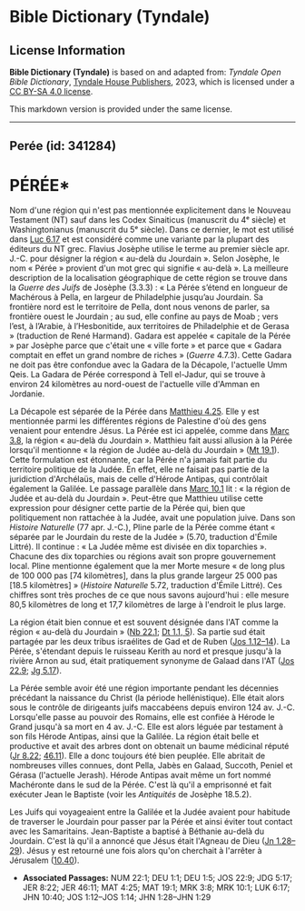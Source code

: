 # Bible Dictionary (Tyndale)

## License Information

**Bible Dictionary (Tyndale)** is based on and adapted from: _Tyndale Open Bible Dictionary_, [Tyndale House Publishers](https://tyndaleopenresources.com/), 2023, which is licensed under a [CC BY-SA 4.0 license](https://creativecommons.org/licenses/by-sa/4.0/legalcode.en).

This markdown version is provided under the same license.



--------------------------------

## Perée (id: 341284)

PÉRÉE\*
=======

Nom d'une région qui n'est pas mentionnée explicitement dans le Nouveau Testament (NT) sauf dans les Codex Sinaiticus (manuscrit du 4ᵉ siècle) et Washingtonianus (manuscrit du 5ᵉ siècle). Dans ce dernier, le mot est utilisé dans [Luc 6\.17](https://ref.ly/Luke6:17) et est considéré comme une variante par la plupart des éditeurs du NT grec. Flavius Josèphe utilise le terme au premier siècle apr. J.\-C. pour désigner la région « au\-delà du Jourdain ». Selon Josèphe, le nom « Pérée » provient d'un mot grec qui signifie « au\-delà ». La meilleure description de la localisation géographique de cette région se trouve dans la *Guerre des Juifs* de Josèphe (3\.3\.3\) : « La Pérée s’étend en longueur de Machérous à Pella, en largeur de Philadelphie jusqu’au Jourdain. Sa frontière nord est le territoire de Pella, dont nous venons de parler, sa frontière ouest le Jourdain ; au sud, elle confine au pays de Moab ; vers l’est, à l’Arabie, à l’Hesbonitide, aux territoires de Philadelphie et de Gerasa » (traduction de René Harmand). Gadara est appelée « capitale de la Pérée » par Josèphe parce que c'était une « ville forte » et parce que « Gadara comptait en effet un grand nombre de riches » (*Guerre* 4\.7\.3\). Cette Gadara ne doit pas être confondue avec la Gadara de la Décapole, l'actuelle Umm Qeis. La Gadara de Pérée correspond à Tell el\-Jadur, qui se trouve à environ 24 kilomètres au nord\-ouest de l'actuelle ville d'Amman en Jordanie.

La Décapole est séparée de la Pérée dans [Matthieu 4\.25](https://ref.ly/Matt4:25). Elle y est mentionnée parmi les différentes régions de Palestine d'où des gens venaient pour entendre Jésus. La Pérée est ici appelée, comme dans [Marc 3\.8](https://ref.ly/Mark3:8), la région « au\-delà du Jourdain ». Matthieu fait aussi allusion à la Pérée lorsqu'il mentionne « la région de Judée au\-delà du Jourdain » ([Mt 19\.1](https://ref.ly/Matt19:1)). Cette formulation est étonnante, car la Pérée n'a jamais fait partie du territoire politique de la Judée. En effet, elle ne faisait pas partie de la juridiction d'Archélaüs, mais de celle d'Hérode Antipas, qui contrôlait également la Galilée. Le passage parallèle dans [Marc 10\.1](https://ref.ly/Mark10:1) lit : « la région de Judée et au\-delà du Jourdain ». Peut\-être que Matthieu utilise cette expression pour désigner cette partie de la Pérée qui, bien que politiquement non rattachée à la Judée, avait une population juive. Dans son *Histoire Naturelle* (77 apr. J.\-C.), Pline parle de la Pérée comme étant « séparée par le Jourdain du reste de la Judée » (5\.70, traduction d'Émile Littré). Il continue : « La Judée même est divisée en dix toparchies ». Chacune des dix toparchies ou régions avait son propre gouvernement local. Pline mentionne également que la mer Morte mesure « de long plus de 100 000 pas \[74 kilomètres], dans la plus grande largeur 25 000 pas \[18\.5 kilomètres] » (*Histoire Naturelle* 5\.72, traduction d'Émile Littré). Ces chiffres sont très proches de ce que nous savons aujourd'hui : elle mesure 80,5 kilomètres de long et 17,7 kilomètres de large à l'endroit le plus large.

La région était bien connue et est souvent désignée dans l'AT comme la région « au\-delà du Jourdain » ([Nb 22\.1](https://ref.ly/Num22:1); [Dt 1\.1, 5](https://ref.ly/Deut1:1,Deut1:5)). Sa partie sud était partagée par les deux tribus israélites de Gad et de Ruben ([Jos 1\.12–14](https://ref.ly/Josh1:12-Josh1:14)). La Pérée, s'étendant depuis le ruisseau Kerith au nord et presque jusqu'à la rivière Arnon au sud, était pratiquement synonyme de Galaad dans l'AT ([Jos 22\.9](https://ref.ly/Josh22:9); [Jg 5\.17](https://ref.ly/Judg5:17)).

La Pérée semble avoir été une région importante pendant les décennies précédant la naissance du Christ (la période hellénistique). Elle était alors sous le contrôle de dirigeants juifs maccabéens depuis environ 124 av. J.\-C. Lorsqu'elle passe au pouvoir des Romains, elle est confiée à Hérode le Grand jusqu'à sa mort en 4 av. J.\-C. Elle est alors léguée par testament à son fils Hérode Antipas, ainsi que la Galilée. La région était belle et productive et avait des arbres dont on obtenait un baume médicinal réputé ([Jr 8\.22](https://ref.ly/Jer8:22); [46\.11](https://ref.ly/Jer46:11)). Elle a donc toujours été bien peuplée. Elle abritait de nombreuses villes connues, dont Pella, Jabès en Galaad, Succoth, Peniel et Gérasa (l'actuelle Jerash). Hérode Antipas avait même un fort nommé Machéronte dans le sud de la Pérée. C'est là qu'il a emprisonné et fait exécuter Jean le Baptiste (voir les *Antiquités* de Josèphe 18\.5\.2\).

Les Juifs qui voyageaient entre la Galilée et la Judée avaient pour habitude de traverser le Jourdain pour passer par la Pérée et ainsi éviter tout contact avec les Samaritains. Jean\-Baptiste a baptisé à Béthanie au\-delà du Jourdain. C'est là qu'il a annoncé que Jésus était l'Agneau de Dieu ([Jn 1\.28–29](https://ref.ly/John1:28-John1:29)). Jésus y est retourné une fois alors qu'on cherchait à l'arrêter à Jérusalem ([10\.40](https://ref.ly/John10:40)).

* **Associated Passages:** NUM 22:1; DEU 1:1; DEU 1:5; JOS 22:9; JDG 5:17; JER 8:22; JER 46:11; MAT 4:25; MAT 19:1; MRK 3:8; MRK 10:1; LUK 6:17; JHN 10:40; JOS 1:12–JOS 1:14; JHN 1:28–JHN 1:29

